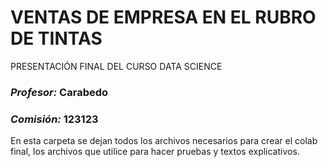 # VENTAS DE EMPRESA EN EL RUBRO DE TINTAS   
PRESENTACIÓN FINAL DEL CURSO DATA SCIENCE
### *Profesor:* Carabedo
### *Comisión:* 123123

En esta carpeta se dejan todos los archivos necesarios para crear el colab final, los archivos que utilice para hacer pruebas y textos explicativos.
